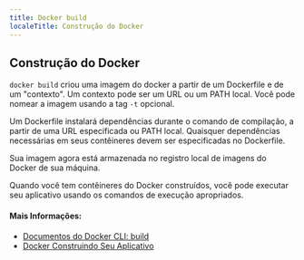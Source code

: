 ```yaml
---
title: Docker build
localeTitle: Construção do Docker
---
```

## Construção do Docker

`docker build` criou uma imagem do docker a partir de um Dockerfile e de um "contexto". Um contexto pode ser um URL ou um PATH local. Você pode nomear a imagem usando a tag `-t` opcional.

Um Dockerfile instalará dependências durante o comando de compilação, a partir de uma URL especificada ou PATH local. Quaisquer dependências necessárias em seus contêineres devem ser especificadas no Dockerfile.

Sua imagem agora está armazenada no registro local de imagens do Docker de sua máquina.

Quando você tem contêineres do Docker construídos, você pode executar seu aplicativo usando os comandos de execução apropriados.

#### Mais Informações:

*   [Documentos do Docker CLI: build](https://docs.docker.com/engine/reference/commandline/rm/)
*   [Docker Construindo Seu Aplicativo](https://docs.docker.com/get-started/part2/#build-the-app)
